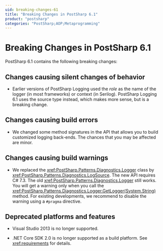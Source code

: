 ```yaml
---
uid: breaking-changes-61
title: "Breaking Changes in PostSharp 6.1"
product: "postsharp"
categories: "PostSharp;AOP;Metaprogramming"
---
```

# Breaking Changes in PostSharp 6.1

PostSharp 6.1 contains the following breaking changes:


## Changes causing silent changes of behavior

* Earlier versions of PostSharp Logging used the *role* as the name of the logger (in most frameworks) or context (in Serilog). PostSharp Logging 6.1 uses the source type instead, which makes more sense, but is a breaking change. 


## Changes causing build errors

* We changed some method signatures in the API that allows you to build customized logging back-ends. The chances that you may be affected are minor.


## Changes causing build warnings

* We replaced the <xref:PostSharp.Patterns.Diagnostics.Logger> class by <xref:PostSharp.Patterns.Diagnostics.LogSource>. The new API requires C# 7.3. The old <xref:PostSharp.Patterns.Diagnostics.Logger> still works. You will get a warning only when you call the <xref:PostSharp.Patterns.Diagnostics.Logger.GetLogger(System.String)> method. For existing developments, we recommend to disable the warning using a `#pragma` directive. 


## Deprecated platforms and features

* Visual Studio 2013 is no longer supported.

* .NET Core SDK 2.0 is no longer supported as a build platform. See <xref:requirements> for details. 

